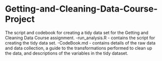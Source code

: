 # Getting-and-Cleaning-Data-Course-Project
The script and codebook for creating a tidy data set for the Getting and Cleaning Data Course assignment.
-run_analysis.R - contains the script for creating the tidy data set.
-CodeBook.md - contains details of the raw data and data collection, a guide to the transformations performed to clean up the data, and descriptions of the variables in the tidy dataset.